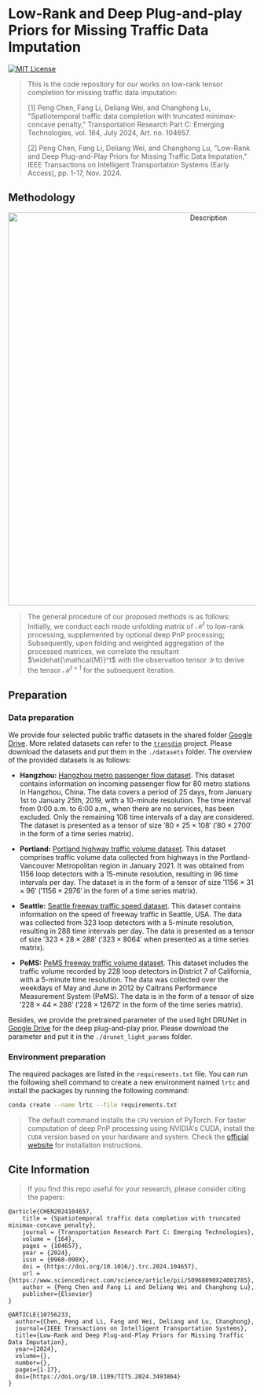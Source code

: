 # Low-Rank and Deep Plug-and-play Priors for Missing Traffic Data Imputation

[![MIT License](https://img.shields.io/badge/license-MIT-green.svg)](https://opensource.org/licenses/MIT)

> This is the code repository for our works on low-rank tensor completion for missing traffic data imputation: 
> 
> [1] Peng Chen, Fang Li, Deliang Wei, and Changhong Lu, "Spatiotemporal traffic data completion with truncated minimax-concave penalty," Transportation Research Part C: Emerging Technologies, vol. 164, July 2024, Art. no. 104657.
> 
> [2] Peng Chen, Fang Li, Deliang Wei, and Changhong Lu, "Low-Rank and Deep Plug-and-Play Priors for Missing Traffic Data Imputation," IEEE Transactions on Intelligent Transportation Systems (Early Access), pp. 1-17, Nov. 2024.

## Methodology

<p align="center">
    <img src="./assets/algorithm-general.png" alt="Description" width="800">
</p>

> The general procedure of our proposed methods is as follows:  Initially, we conduct each mode unfolding matrix of $`\mathcal{M}^t`$ to low-rank processing, supplemented by optional deep PnP processing; Subsequently, upon folding and weighted aggregation of the processed matrices, we correlate the resultant $`\widehat{\mathcal{M}}^t`$  with the observation tensor $\mathcal{Y}$ to derive the tensor $`\mathcal{M}^{t+1}`$ for the subsequent iteration.

## Preparation

### Data preparation

We provide four selected public traffic datasets in the shared folder [Google Drive](https://drive.google.com/drive/folders/1uyl5ZZ3EsFYT4h8ItnmtQKycJehoju1I?usp=drive_link). More related datasets can refer to the [`transdim`](https://github.com/xinychen/transdim/tree/master) project. Please download the datasets and put them in the `./datasets` folder. The overview of the provided datasets is as follows:

- **Hangzhou:** [Hangzhou metro passenger flow dataset](https://tianchi.aliyun.com/competition/entrance/231708/information). This dataset contains information on incoming passenger flow for 80 metro stations in Hangzhou, China. The data covers a period of 25 days, from January 1st to January 25th, 2019, with a 10-minute resolution. The time interval from 0:00 a.m. to 6:00 a.m., when there are no services, has been excluded. Only the remaining 108 time intervals of a day are considered. The dataset is presented as a tensor of size $'80 \times 25 \times 108'$ ($'80 \times 2700'$ in the form of a time series matrix).

- **Portland:** [Portland highway traffic volume dataset](https://portal.its.pdx.edu/home). This dataset comprises traffic volume data collected from highways in the Portland-Vancouver Metropolitan region in January 2021. It was obtained from 1156 loop detectors with a 15-minute resolution, resulting in 96 time intervals per day. The dataset is in the form of a tensor of size $'1156 \times 31 \times 96'$ ($'1156 \times 2976'$ in the form of a time series matrix).

- **Seattle:** [Seattle freeway traffic speed dataset](https://github.com/zhiyongc/Seattle-Loop-Data). This dataset contains information on the speed of freeway traffic in Seattle, USA. The data was collected from 323 loop detectors with a 5-minute resolution, resulting in 288 time intervals per day. The data is presented as a tensor of size $'323 \times 28 \times 288'$ ($'323 \times 8064'$ when presented as a time series matrix). 

- **PeMS:** [PeMS freeway traffic volume dataset](https://people.eecs.berkeley.edu/\~varaiya/papers\_ps.dir/PeMSTutorial.pdf). This dataset includes the traffic volume recorded by 228 loop detectors in District 7 of California, with a 5-minute time resolution. The data was collected over the weekdays of May and June in 2012 by Caltrans Performance Measurement System (PeMS). The data is in the form of a tensor of size $'228 \times 44 \times 288'$ ($'228 \times 12672'$ in the form of the time series matrix). 

Besides, we provide the pretrained parameter of the used light DRUNet in [Google Drive](https://drive.google.com/drive/folders/1gUcu8elif7ZiNhcoaDLScAs5ZM1wufa-?usp=drive_link) for the deep plug-and-play prior. Please download the parameter and put it in the `./drunet_light_params` folder.

### Environment preparation

The required packages are listed in the `requirements.txt` file. You can run the following shell command to create a new environment named `lrtc` and install the packages by running the following command:

```bash
conda create --name lrtc --file requirements.txt
```

> The default command installs the `CPU` version of PyTorch. For faster computation of deep PnP processing using NVIDIA's CUDA, install the `CUDA` version based on your hardware and system. Check the [official website](https://pytorch.org/get-started/locally/) for installation instructions.


## Cite Information

> If you find this repo useful for your research, please consider citing the papers:

```
@article{CHEN2024104657,
    title = {Spatiotemporal traffic data completion with truncated minimax-concave penalty},
    journal = {Transportation Research Part C: Emerging Technologies},
    volume = {164},
    pages = {104657},
    year = {2024},
    issn = {0968-090X},
    doi = {https://doi.org/10.1016/j.trc.2024.104657},
    url = {https://www.sciencedirect.com/science/article/pii/S0968090X24001785},
    author = {Peng Chen and Fang Li and Deliang Wei and Changhong Lu},
    publisher={Elsevier}
}

@ARTICLE{10756233,
  author={Chen, Peng and Li, Fang and Wei, Deliang and Lu, Changhong},
  journal={IEEE Transactions on Intelligent Transportation Systems}, 
  title={Low-Rank and Deep Plug-and-Play Priors for Missing Traffic Data Imputation}, 
  year={2024},
  volume={},
  number={},
  pages={1-17},
  doi={https://doi.org/10.1109/TITS.2024.3493864}
}
```
